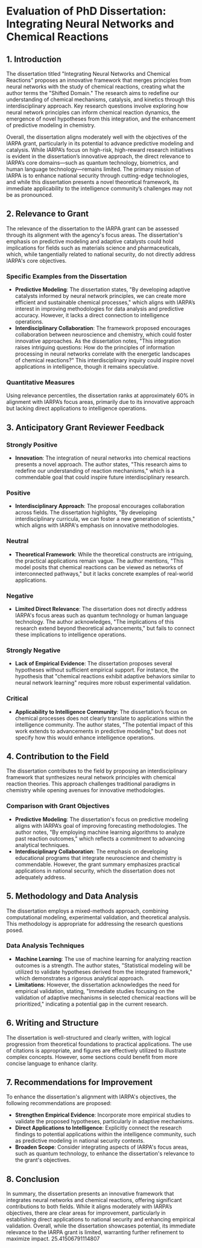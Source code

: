 # Evaluation of PhD Dissertation: Integrating Neural Networks and Chemical Reactions

## 1. Introduction

The dissertation titled "Integrating Neural Networks and Chemical Reactions" proposes an innovative framework that merges principles from neural networks with the study of chemical reactions, creating what the author terms the "Shifted Domain." The research aims to redefine our understanding of chemical mechanisms, catalysis, and kinetics through this interdisciplinary approach. Key research questions involve exploring how neural network principles can inform chemical reaction dynamics, the emergence of novel hypotheses from this integration, and the enhancement of predictive modeling in chemistry.

Overall, the dissertation aligns moderately well with the objectives of the IARPA grant, particularly in its potential to advance predictive modeling and catalysis. While IARPA’s focus on high-risk, high-reward research initiatives is evident in the dissertation’s innovative approach, the direct relevance to IARPA’s core domains—such as quantum technology, biometrics, and human language technology—remains limited. The primary mission of IARPA is to enhance national security through cutting-edge technologies, and while this dissertation presents a novel theoretical framework, its immediate applicability to the intelligence community’s challenges may not be as pronounced.

## 2. Relevance to Grant

The relevance of the dissertation to the IARPA grant can be assessed through its alignment with the agency's focus areas. The dissertation's emphasis on predictive modeling and adaptive catalysts could hold implications for fields such as materials science and pharmaceuticals, which, while tangentially related to national security, do not directly address IARPA's core objectives.

### Specific Examples from the Dissertation
- **Predictive Modeling**: The dissertation states, "By developing adaptive catalysts informed by neural network principles, we can create more efficient and sustainable chemical processes," which aligns with IARPA’s interest in improving methodologies for data analysis and predictive accuracy. However, it lacks a direct connection to intelligence operations.
- **Interdisciplinary Collaboration**: The framework proposed encourages collaboration between neuroscience and chemistry, which could foster innovative approaches. As the dissertation notes, "This integration raises intriguing questions: How do the principles of information processing in neural networks correlate with the energetic landscapes of chemical reactions?" This interdisciplinary inquiry could inspire novel applications in intelligence, though it remains speculative.

### Quantitative Measures
Using relevance percentiles, the dissertation ranks at approximately 60% in alignment with IARPA’s focus areas, primarily due to its innovative approach but lacking direct applications to intelligence operations.

## 3. Anticipatory Grant Reviewer Feedback

### Strongly Positive
- **Innovation**: The integration of neural networks into chemical reactions presents a novel approach. The author states, "This research aims to redefine our understanding of reaction mechanisms," which is a commendable goal that could inspire future interdisciplinary research.

### Positive
- **Interdisciplinary Approach**: The proposal encourages collaboration across fields. The dissertation highlights, "By developing interdisciplinary curricula, we can foster a new generation of scientists," which aligns with IARPA's emphasis on innovative methodologies.

### Neutral
- **Theoretical Framework**: While the theoretical constructs are intriguing, the practical applications remain vague. The author mentions, "This model posits that chemical reactions can be viewed as networks of interconnected pathways," but it lacks concrete examples of real-world applications.

### Negative
- **Limited Direct Relevance**: The dissertation does not directly address IARPA's focus areas such as quantum technology or human language technology. The author acknowledges, "The implications of this research extend beyond theoretical advancements," but fails to connect these implications to intelligence operations.

### Strongly Negative
- **Lack of Empirical Evidence**: The dissertation proposes several hypotheses without sufficient empirical support. For instance, the hypothesis that "chemical reactions exhibit adaptive behaviors similar to neural network learning" requires more robust experimental validation.

### Critical
- **Applicability to Intelligence Community**: The dissertation’s focus on chemical processes does not clearly translate to applications within the intelligence community. The author states, "The potential impact of this work extends to advancements in predictive modeling," but does not specify how this would enhance intelligence operations.

## 4. Contribution to the Field

The dissertation contributes to the field by proposing an interdisciplinary framework that synthesizes neural network principles with chemical reaction theories. This approach challenges traditional paradigms in chemistry while opening avenues for innovative methodologies.

### Comparison with Grant Objectives
- **Predictive Modeling**: The dissertation's focus on predictive modeling aligns with IARPA’s goal of improving forecasting methodologies. The author notes, "By employing machine learning algorithms to analyze past reaction outcomes," which reflects a commitment to advancing analytical techniques.
- **Interdisciplinary Collaboration**: The emphasis on developing educational programs that integrate neuroscience and chemistry is commendable. However, the grant summary emphasizes practical applications in national security, which the dissertation does not adequately address.

## 5. Methodology and Data Analysis

The dissertation employs a mixed-methods approach, combining computational modeling, experimental validation, and theoretical analysis. This methodology is appropriate for addressing the research questions posed.

### Data Analysis Techniques
- **Machine Learning**: The use of machine learning for analyzing reaction outcomes is a strength. The author states, "Statistical modeling will be utilized to validate hypotheses derived from the integrated framework," which demonstrates a rigorous analytical approach.
- **Limitations**: However, the dissertation acknowledges the need for empirical validation, stating, "Immediate studies focusing on the validation of adaptive mechanisms in selected chemical reactions will be prioritized," indicating a potential gap in the current research.

## 6. Writing and Structure

The dissertation is well-structured and clearly written, with logical progression from theoretical foundations to practical applications. The use of citations is appropriate, and figures are effectively utilized to illustrate complex concepts. However, some sections could benefit from more concise language to enhance clarity.

## 7. Recommendations for Improvement

To enhance the dissertation's alignment with IARPA's objectives, the following recommendations are proposed:
- **Strengthen Empirical Evidence**: Incorporate more empirical studies to validate the proposed hypotheses, particularly in adaptive mechanisms.
- **Direct Applications to Intelligence**: Explicitly connect the research findings to potential applications within the intelligence community, such as predictive modeling in national security contexts.
- **Broaden Scope**: Consider integrating aspects of IARPA's focus areas, such as quantum technology, to enhance the dissertation's relevance to the grant's objectives.

## 8. Conclusion

In summary, the dissertation presents an innovative framework that integrates neural networks and chemical reactions, offering significant contributions to both fields. While it aligns moderately with IARPA’s objectives, there are clear areas for improvement, particularly in establishing direct applications to national security and enhancing empirical validation. Overall, while the dissertation showcases potential, its immediate relevance to the IARPA grant is limited, warranting further refinement to maximize impact. 25.41506791114807